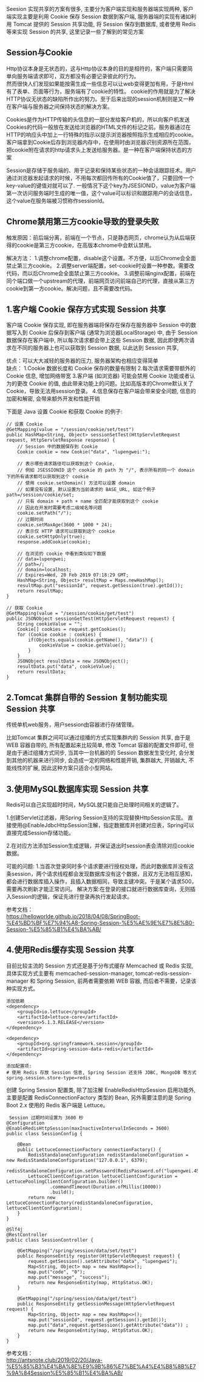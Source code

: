 

Seesion 实现共享的方案有很多, 主要分为客户端实现和服务器端实现两种, 客户端实现主要是利用 Cookie 保存 Session 数据到客户端, 
服务器端的实现有诸如利用 Tomcat 提供的 Session 共享功能, 将 Session 保存到数据库, 或者使用 Redis 等来实现 Session 的共享, 这里记录一些了解到的常见方案

## Session与Cookie
Http协议本身是无状态的，这与Http协议本身的目的是相符的，客户端只需要简单向服务端请求即可，双方都没有必要记录彼此的行为。  
然而很快人们发现如果能按需生成一些信息可以让web变得更加有用，于是Html有了表单、页面等行为，服务端有了cookie的特性。
cookie的作用就是为了解决HTTP协议无状态的缺陷所作出的努力。至于后来出现的session机制则是又一种在客户端与服务器之间保持状态的解决方案。

Cookies是作为HTTP传输的头信息的一部分发给客户机的，所以向客户机发送Cookies的代码一般放在发送给浏览器的HTML文件的标记之前。服务器通过在HTTP的响应头中加上一行特殊的指示以提示浏览器按照指示生成相应的cookie。
客户端拿到Cookie后存到浏览器内存中，在使用时由浏览器识别资源所在范围，把cookie附在请求的http请求头上发送给服务器。是一种在客户端保持状态的方案

Session是存储于服务端的、用于记录和保持某些状态的一种会话跟踪技术。用户通过浏览器发起请求的时候，不用每次都回传所有的Cookie值了，只要回传一个key-value的键值对就可以了.
一般情况下这个key为JSESIONID，value为客户端第一次访问服务端时生成的唯一值，这个value可以标识和跟踪用户的会话信息，这个value在服务端被习惯称作sessionId。

## Chrome禁用第三方cookie导致的登录失败
触发原因：前后端分离，前端在一个节点，只是静态网页，chrome认为从后端获得的cookie是第三方cookie，在高版本chrome中会默认禁用。

解决方法：
1.调整chrome配置，disable这个设置。不方便，以后Chrome会全面禁止第三方cookie。
2.调整server端配置，set-cookie时设置一种参数。需要改代码，而以后Chrome会全面禁止第三方cookie。
3.调整前端nginx配置，前端在同个端口做一个upstream的代理，前端网页访问前端自己的代理，直接从第三方cookie到第一方cookie。解决问题，且不需要改代码。

## 1.客户端 Cookie 保存方式实现 Session 共享
客户端 Cookie 保存实现, 即在服务器端将保存在保存在服务器中 Session 中的数据写入到 Cookie 后保存到客户端 (通常为浏览器LocalStorage) 中, 
由于 Session 数据保存在客户端中, 所以每次请求都会带上这些 Session 数据, 因此即使两次请求在不同的服务器上也可以获取到 Session 数据, 以此达到 Session 共享, 

优点：可以大大减轻的服务器的压力, 服务器架构也相应变得简单  
缺点： 
1.Cookie 数据长度和 Cookie 保存的数量有限制
2.每次请求需要带额外的 Cookie 信息, 增加网络带宽
3.客户端 (如浏览器) 可能会禁用 Cookie 功能或者认为的更改 Cookie 的值, 由此带来功能上的问题。比如高版本的Chrome默认关了Cookie，导致无法用session登录。
4.信息保存在客户端会带来安全问题, 信息的加密和解密, 会带来额外开发和性能开销

下面是 Java 设置 Cookie 和获取 Cookie 的例子:
```text
// 设置 Cookie
@GetMapping(value = "/session/cookie/set/test")
public HashMap<String, Object> sessionSetTest(HttpServletRequest request, HttpServletResponse response) {
    // Session 中的数据保存到 Cookie
    Cookie cookie = new Cookie("data", "lupengwei:");

    // 表示哪些请求路径可以获取到这个 Cookie,
    // 例如 JSESSIONID 这个 cookie 的 path 为 "/", 表示所有的同一个 domain 下的所有请求都可以获取到这个 cookie
    // 使用 cookie.setDomain() 方法可以设置 domain
    // 如果没有设置, 默认设置为当前请求的 BASE_URL, 如这个例子 path=/session/cookie/set;
    // 只有 domain + path + name 全匹配才能获取到这个 cookie
    // 因此在开发时需要考虑二级域名等问题
    cookie.setPath("/");
    // 过期时间
    cookie.setMaxAge(3600 * 1000 * 24);
    // 表示仅 HTTP 请求可以获取到这个 cookie
    cookie.setHttpOnly(true);
    response.addCookie(cookie);

    // 在浏览的 cookie 中看到类似如下数据
    // data=lupengwei;
    // path=/;
    // domain=localhost;
    // Expires=Wed, 20 Feb 2019 07:18:29 GMT;
    HashMap<String, Object> resultMap = Maps.newHashMap();
    resultMap.put("sessionId", request.getSession(true).getId());
    return resultMap;
}

// 获取 Cookie
@GetMapping(value = "/session/cookie/get/test")
public JSONObject sessionGetTest(HttpServletRequest request) {
    String cookieValue = "";
    Cookie[] cookies = request.getCookies();
    for (Cookie cookie : cookies) {
        if(Objects.equals(cookie.getName(), "data")) {
            cookieValue = cookie.getValue();
        }
    }
    JSONObject resultData = new JSONObject();
    resultData.put("data", cookieValue);
    return resultData;
}
```

## 2.Tomcat 集群自带的 Session 复制功能实现 Session 共享

传统单机web服务，用户session由容器进行存储管理。

比如Tomcat 集群之间可以通过组播的方式实现集群内的 Session 共享, 由于是 WEB 容器自带的, 所有配置起来比较简单, 修改 Tomcat 容器的配置文件即可, 但是由于通过组播方式同步, 
当其中一台机器的的 Session 数据发生变化时, 会分发到其他的机器来进行同步, 会造成一定的网络和性能开销, 集群越大, 开销越大, 不能线性的扩展, 因此这种方案只适合小型网站。


## 3.使用MySQL数据库实现 Session 共享
Redis可以自己实现超时时间，MySQL就只能自己处理时间相关的逻辑了。

1.创建Servlet过滤器，用Spring Session支持的实现替换HttpSession实现。
直接使用@EnableJdbcHttpSession注解，指定数据库并创建对应表，Spring可以直接完成Session存储功能。

2.在对应方法添加Session生成逻辑，并保证退出时session表会清除对应cookie数据。


可能的问题:
1.当首次登录同时多个请求要进行授权处理，而此时数据库并没有这条session，两个请求线程都会发现数据库没有这个数据，且双方无法相互感知，都会进行数据库插入操作，且插入数据相同，导致主键冲突。于是某个请求500，需要再次刷新才能正常访问。
  解决方案:在登录的接口就进行数据库查询，无则插入Session的逻辑，保证先进行登录再执行发起请求。
  
参考文档：  
https://helloworlde.github.io/2018/04/08/SpringBoot-%E4%BD%BF%E7%94%A8-Spring-Session-%E5%AE%9E%E7%8E%B0-Session-%E5%85%B1%E4%BA%AB/

## 4.使用Redis缓存实现 Session 共享
目前比较主流的 Session 方式还是基于分布式缓存 Memcached 或 Redis 实现, 具体实现方式主要有 memcached-session-manager, tomcat-redis-session-manager 和 Spring Session, 前两者需要依赖 WEB 容器, 而后者不需要，记录该种实现方式。

```text
添加依赖
<dependency>
    <groupId>io.lettuce</groupId>
    <artifactId>lettuce-core</artifactId>
    <version>5.1.3.RELEASE</version>
</dependency>

<dependency>
    <groupId>org.springframework.session</groupId>
    <artifactId>spring-session-data-redis</artifactId>
</dependency>

添加配置项:
# 使用 Redis 存放 Session 信息, Spring Session 还支持 JDBC, MongoDB 等方式
spring.session.store-type=redis
```

创建 Spring Session 配置类, 除了加注解 EnableRedisHttpSession 启用功能外, 主要是配置 RedisConnectionFactory 类型的 Bean, 另外需要注意的是 Spring Boot 2.x 使用的 Redis 客户端是 Lettuce。
```text
 Session 过期时间设置为 3600 秒
@Configuration
@EnableRedisHttpSession(maxInactiveIntervalInSeconds = 3600)
public class SessionConfig {
    
    @Bean
    public LettuceConnectionFactory connectionFactory() {
        RedisStandaloneConfiguration redisStandaloneConfiguration = new RedisStandaloneConfiguration("127.0.0.1", 6379);
        redisStandaloneConfiguration.setPassword(RedisPassword.of("lupengwei.4585"));
        LettuceClientConfiguration lettuceClientConfiguration = LettucePoolingClientConfiguration.builder()
                .commandTimeout(Duration.ofMillis(10000))
                .build();
        return new LettuceConnectionFactory(redisStandaloneConfiguration, lettuceClientConfiguration);
    }
}

@Slf4j
@RestController
public class SessionController {

    @GetMapping("/spring/session/data/set/test")
    public ResponseEntity register(HttpServletRequest request) {
        request.getSession().setAttribute("data", "lupengwei");
        Map<String, Object> map = new HashMap<>();
        map.put("code", "0");
        map.put("message", "success");
        return new ResponseEntity(map, HttpStatus.OK);
    }

    @GetMapping("/spring/session/data/get/test")
    public ResponseEntity getSessionMessage(HttpServletRequest request) {
        Map<String, Object> map = new HashMap<>();
        map.put("sessionId", request.getSession().getId());
        map.put("data",request.getSession().getAttribute("data")) ;
        return new ResponseEntity(map, HttpStatus.OK);
    }
}
```

参考文档：  
http://antsnote.club/2019/02/20/Java-%E5%85%B3%E4%BA%8E%E9%9B%86%E7%BE%A4%E4%B8%8B%E7%9A%84Session%E5%85%B1%E4%BA%AB/
